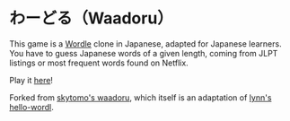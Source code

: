 # わーどる（Waadoru）

This game is a [Wordle](https://www.powerlanguage.co.uk/wordle/) clone in Japanese, adapted for Japanese learners.
You have to guess Japanese words of a given length, coming from JLPT listings or most frequent words found on Netflix.

Play it [here](https://itsupera.github.io/waadoru/)!

Forked from [skytomo's waadoru](https://github.com/skytomo221/waadoru), which itself is an adaptation of [lynn's hello-wordl](https://github.com/lynn/hello-wordl).
